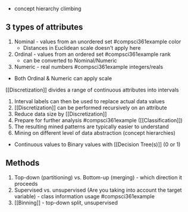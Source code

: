 - concept hierarchy climbing

## 3 types of attributes
1. Nominal - values from an unordered set #compsci361example color
	- Distances in Euclidean scale doesn't apply here
2. Ordinal - values from an ordered set #compsci361example rank
	- can be converted to Nominal/Numeric
3. Numeric - real numbers #compsci361example integers/reals
- Both Ordinal & Numeric can apply scale

[[Discretization]] divides a range of continuous attributes into intervals
1. Interval labels can then be used to replace actual data values
2. [[Discretization]] can be performed recursively on an attribute
3. Reduce data size by [[Discretization]]
4. Prepare for further analysis #compsci361example ([[Classification]])
5. The resulting mined patterns are typically easier to understand
6. Mining on different level of data abstraction (concept hierarchies)
- Continuous values to Binary values with [[Decision Tree(s)]] (0 or 1)

## Methods
1. Top-down (partitioning) vs. Bottom-up (merging) - which direction it proceeds
2. Supervised vs. unsupervised (Are you taking into account the target variable) - class information usage
#compsci361example 
1. [[Binning]] - top-down split, unsupervised